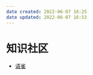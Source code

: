 ```yaml
---
date created: 2022-06-07 16:25
date updated: 2022-06-07 16:53
---
```


# 知识社区

- [语雀](https://www.yuque.com/about)
